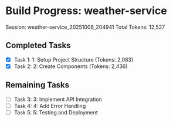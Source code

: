# Build Progress: weather-service
Session: weather-service_20251006_204941
Total Tokens: 12,527

## Completed Tasks
- [x] Task 1: 1: Setup Project Structure (Tokens: 2,083)
- [x] Task 2: 2: Create Components (Tokens: 2,436)

## Remaining Tasks
- [ ] Task 3: 3: Implement API Integration
- [ ] Task 4: 4: Add Error Handling
- [ ] Task 5: 5: Testing and Deployment
